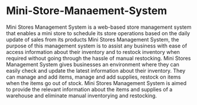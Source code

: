 # Mini-Store-Manaement-System
Mini Stores Management System is a web-based store management system that enables a mini store to schedule its store operations based on the daily update of sales from its products
Mini Stores Management System, the purpose of this management system is to assist any business with ease of access information about their inventory and to restock inventory when required without going through the hassle of manual restocking.
Mini Stores Management System gives businesses an environment where they can easily check and update the latest information about their inventory. They can manage and add items, manage and add supplies, restock on items when the items go out of stock.
Mini Stores Management System is aimed to provide the relevant information about the items and supplies of a warehouse and eliminate manual inventorying and restocking.
